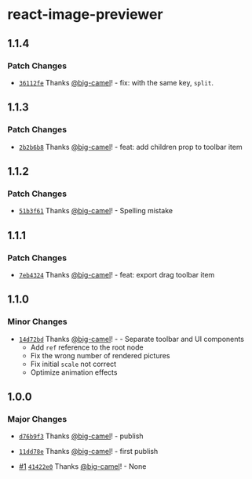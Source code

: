 # react-image-previewer

## 1.1.4

### Patch Changes

- [`36112fe`](https://github.com/big-camel/react-image-previewer/commit/36112febe435c3403dc326a701cc5a2cdc34e5f6) Thanks [@big-camel](https://github.com/big-camel)! - fix: with the same key, `split`.

## 1.1.3

### Patch Changes

- [`2b2b6b8`](https://github.com/big-camel/react-image-previewer/commit/2b2b6b8df55cbcda65a3f49c4915acff57dc5218) Thanks [@big-camel](https://github.com/big-camel)! - feat: add children prop to toolbar item

## 1.1.2

### Patch Changes

- [`51b3f61`](https://github.com/big-camel/react-image-previewer/commit/51b3f619282efd772c51b5e0cc8ad5f9bea43732) Thanks [@big-camel](https://github.com/big-camel)! - Spelling mistake

## 1.1.1

### Patch Changes

- [`7eb4324`](https://github.com/big-camel/react-image-previewer/commit/7eb43246a316777de7391e79005432cb30ce3fcd) Thanks [@big-camel](https://github.com/big-camel)! - feat: export drag toolbar item

## 1.1.0

### Minor Changes

- [`14d72bd`](https://github.com/big-camel/react-image-previewer/commit/14d72bd8a9ba389a62aee5c9f56ec08dfc515feb) Thanks [@big-camel](https://github.com/big-camel)! - - Separate toolbar and UI components
  - Add `ref` reference to the root node
  - Fix the wrong number of rendered pictures
  - Fix initial `scale` not correct
  - Optimize animation effects

## 1.0.0

### Major Changes

- [`d76b9f3`](https://github.com/big-camel/react-image-previewer/commit/d76b9f35d8e4f8a09ee87d14bf57f37d5f1415c9) Thanks [@big-camel](https://github.com/big-camel)! - publish

- [`11dd78e`](https://github.com/big-camel/react-image-previewer/commit/11dd78e2d5b2902a3192f3b75cfb751a5dfc72ed) Thanks [@big-camel](https://github.com/big-camel)! - first publish

- [#1](https://github.com/big-camel/react-image-previewer/pull/1) [`41422e0`](https://github.com/big-camel/react-image-previewer/commit/41422e0b3aba2daea691f39769a52a183fc36fb7) Thanks [@big-camel](https://github.com/big-camel)! - None
